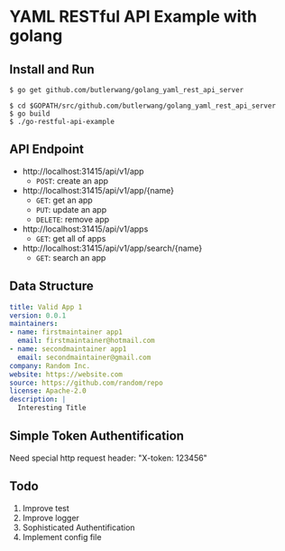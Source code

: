 # YAML RESTful API Example with golang

## Install and Run

```shell
$ go get github.com/butlerwang/golang_yaml_rest_api_server

$ cd $GOPATH/src/github.com/butlerwang/golang_yaml_rest_api_server
$ go build
$ ./go-restful-api-example
```

## API Endpoint
- http://localhost:31415/api/v1/app
    - `POST`: create an app
- http://localhost:31415/api/v1/app/{name}
    - `GET`: get an app
    - `PUT`: update an app
    - `DELETE`: remove app
- http://localhost:31415/api/v1/apps
    - `GET`: get all of apps 
- http://localhost:31415/api/v1/app/search/{name}
    - `GET`: search an app

## Data Structure

```yaml
title: Valid App 1
version: 0.0.1
maintainers:
- name: firstmaintainer app1
  email: firstmaintainer@hotmail.com
- name: secondmaintainer app1
  email: secondmaintainer@gmail.com
company: Random Inc.
website: https://website.com
source: https://github.com/random/repo
license: Apache-2.0
description: |
  Interesting Title
```

## Simple Token Authentification

Need special http request header: "X-token: 123456"

## Todo

1. Improve test
2. Improve logger
3. Sophisticated Authentification
4. Implement config file
